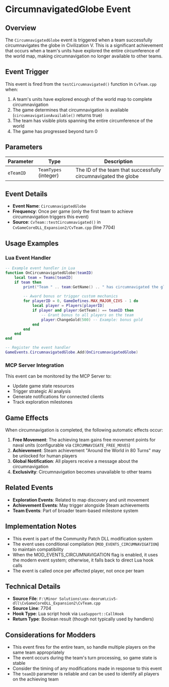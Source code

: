 # CircumnavigatedGlobe Event

## Overview

The `CircumnavigatedGlobe` event is triggered when a team successfully circumnavigates the globe in Civilization V. This is a significant achievement that occurs when a team's units have explored the entire circumference of the world map, making circumnavigation no longer available to other teams.

## Event Trigger

This event is fired from the `testCircumnavigated()` function in `CvTeam.cpp` when:

1. A team's units have explored enough of the world map to complete circumnavigation
2. The game determines that circumnavigation is available (`circumnavigationAvailable()` returns true)
3. The team has visible plots spanning the entire circumference of the world
4. The game has progressed beyond turn 0

## Parameters

| Parameter | Type | Description |
|-----------|------|-------------|
| `eTeamID` | `TeamTypes` (integer) | The ID of the team that successfully circumnavigated the globe |

## Event Details

- **Event Name**: `CircumnavigatedGlobe`
- **Frequency**: Once per game (only the first team to achieve circumnavigation triggers this event)
- **Source**: `CvTeam::testCircumnavigated()` in `CvGameCoreDLL_Expansion2/CvTeam.cpp` (line 7704)

## Usage Examples

### Lua Event Handler
```lua
-- Example event handler in Lua
function OnCircumnavigatedGlobe(teamID)
    local team = Teams[teamID]
    if team then
        print("Team " .. team:GetName() .. " has circumnavigated the globe!")
        
        -- Award bonus or trigger custom mechanics
        for playerID = 0, GameDefines.MAX_MAJOR_CIVS - 1 do
            local player = Players[playerID]
            if player and player:GetTeam() == teamID then
                -- Grant bonus to all players on the team
                player:ChangeGold(500) -- Example: bonus gold
            end
        end
    end
end

-- Register the event handler
GameEvents.CircumnavigatedGlobe.Add(OnCircumnavigatedGlobe)
```

### MCP Server Integration
This event can be monitored by the MCP Server to:
- Update game state resources
- Trigger strategic AI analysis
- Generate notifications for connected clients
- Track exploration milestones

## Game Effects

When circumnavigation is completed, the following automatic effects occur:

1. **Free Movement**: The achieving team gains free movement points for naval units (configurable via `CIRCUMNAVIGATE_FREE_MOVES`)
2. **Achievement**: Steam achievement "Around the World in 80 Turns" may be unlocked for human players
3. **Global Notification**: All players receive a message about the circumnavigation
4. **Exclusivity**: Circumnavigation becomes unavailable to other teams

## Related Events

- **Exploration Events**: Related to map discovery and unit movement
- **Achievement Events**: May trigger alongside Steam achievements
- **Team Events**: Part of broader team-based milestone system

## Implementation Notes

- This event is part of the Community Patch DLL modification system
- The event uses conditional compilation (`MOD_EVENTS_CIRCUMNAVIGATION`) to maintain compatibility
- When the MOD_EVENTS_CIRCUMNAVIGATION flag is enabled, it uses the modern event system; otherwise, it falls back to direct Lua hook calls
- The event is called once per affected player, not once per team

## Technical Details

- **Source File**: `F:\Minor Solutions\vox-deorum\civ5-dll\CvGameCoreDLL_Expansion2\CvTeam.cpp`
- **Source Line**: 7704
- **Hook Type**: Lua script hook via `LuaSupport::CallHook`
- **Return Type**: Boolean result (though not typically used by handlers)

## Considerations for Modders

- This event fires for the entire team, so handle multiple players on the same team appropriately
- The event occurs during the team's turn processing, so game state is stable
- Consider the timing of any modifications made in response to this event
- The `teamID` parameter is reliable and can be used to identify all players on the achieving team